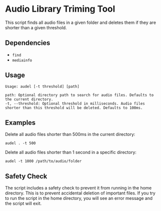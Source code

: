 # Audio Library Triming Tool

This script finds all audio files in a given folder and deletes them if they are shorter than a given threshold.

## Dependencies

- `find`
- `mediainfo`

## Usage

```shell
Usage: audel [-t threshold] [path]

path: Optional directory path to search for audio files. Defaults to the current directory.
-t, --threshold: Optional threshold in milliseconds. Audio files shorter than this threshold will be deleted. Defaults to 100ms.
```

## Examples

Delete all audio files shorter than 500ms in the current directory:

```shell
audel . -t 500
```

Delete all audio files shorter than 1 second in a specific directory:

```shell
audel -t 1000 /path/to/audio/folder
```

## Safety Check

The script includes a safety check to prevent it from running in the home directory. This is to prevent accidental deletion of important files. If you try to run the script in the home directory, you will see an error message and the script will exit.


